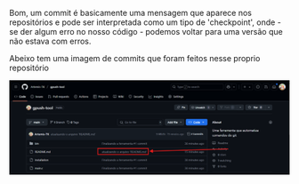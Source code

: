Bom, um commit é basicamente uma mensagem que aparece nos repositórios e  pode ser interpretada como um tipo de 'checkpoint', onde - se der algum erro no nosso código - podemos voltar para uma versão que não estava com erros.

Abeixo tem uma imagem de commits que foram feitos nesse proprio repositório

<div style="width:100%">
    <img src="commit-image.png" alt="imagem ilustrando o que é um commit">
</div>